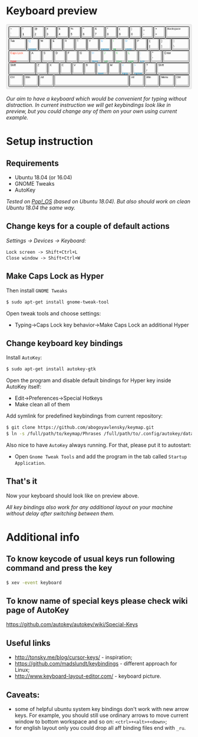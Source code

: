 # Keyboard preview

![Keyboard preview](keyboard-layout.png?raw=true "Title")

*Our aim to have a keyboard which would be convenient for typing without distraction.
In current instruction we will get keybindings look like in preview,
but you could change any of them on your own using current example.*

# Setup instruction

## Requirements

* Ubuntu 18.04 (or 16.04)
* GNOME Tweaks
* AutoKey

*Tested on [Pop!_OS](https://system76.com/pop) (based on Ubuntu 18.04).
But also should work on clean Ubuntu 18.04 the same way.*

## Change keys for a couple of default actions

*Settings -> Devices -> Keyboard:*

```
Lock screen -> Shift+Ctrl+L
Close window -> Shift+Ctrl+W
```

## Make Caps Lock as Hyper

Then install `GNOME Tweaks`

```bash
$ sudo apt-get install gnome-tweak-tool
```

Open tweak tools and choose settings:

* Typing->Caps Lock key behavior->Make Caps Lock an additional Hyper

## Change keyboard key bindings

Install `AutoKey`:

```bash
$ sudo apt-get install autokey-gtk
```

Open the program and disable default bindings for Hyper key inside AutoKey
itself:

* Edit->Preferences->Special Hotkeys
* Make clean all of them

Add symlink for predefined keybindings from current repository:

```bash
$ git clone https://github.com/abogoyavlensky/keymap.git
$ ln -s /full/path/to/keymap/Phrases /full/path/to/.config/autokey/data/Phrases
```

Also nice to have `AutoKey` always running. For that, please put it to
autostart:

* Open `Gnome Tweak Tools` and add the program in the tab called
`Startup Application`.

## That's it

Now your keyboard should look like on preview above.

*All key bindings also work for any additional layout on your machine
without delay after switching between them.*

# Additional info

## To know keycode of usual keys run following command and press the key

```bash
$ xev -event keyboard
```

## To know name of special keys please check wiki page of AutoKey

https://github.com/autokey/autokey/wiki/Special-Keys

## Useful links

* http://tonsky.me/blog/cursor-keys/ - inspiration;
* https://github.com/madslundt/keybindings - different approach for Linux;
* http://www.keyboard-layout-editor.com/ - keyboard picture.

## Caveats:

* some of helpful ubuntu system key bindings don't work with new arrow
keys. For example, you should still use ordinary arrows to move
current window to bottom workspace and so on: `<ctrl>+<alt>+<down>`;
* for english layout only you could drop all aff binding files end with `_ru`.
